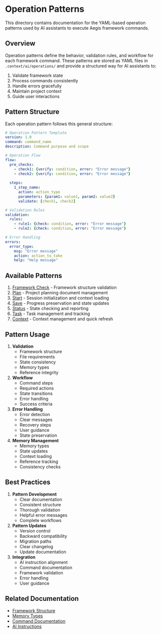 # Operation Patterns

This directory contains documentation for the YAML-based operation patterns used by AI assistants to execute Aegis framework commands.

## Overview

Operation patterns define the behavior, validation rules, and workflow for each framework command. These patterns are stored as YAML files in `.context/ai/operations/` and provide a structured way for AI assistants to:

1. Validate framework state
2. Process commands consistently
3. Handle errors gracefully
4. Maintain project context
5. Guide user interactions

## Pattern Structure

Each operation pattern follows this general structure:

```yaml
# Operation Pattern Template
version: 1.0
command: command_name
description: Command purpose and scope

# Operation Flow
flow:
  pre_checks:
    - check1: {verify: condition, error: "Error message"}
    - check2: {verify: condition, error: "Error message"}
  
  steps:
    1_step_name:
      action: action_type
      parameters: {param1: value1, param2: value2}
      validate: [check1, check2]

# Validation Rules
validation:
  rules:
    - rule1: {check: condition, error: "Error message"}
    - rule2: {check: condition, error: "Error message"}

# Error Handling
errors:
  error_type:
    msg: "Error message"
    action: action_to_take
    help: "Help message"
```

## Available Patterns

1. [Framework Check](framework_check.md) - Framework structure validation
2. [Plan](plan.md) - Project planning document management
3. [Start](start.md) - Session initialization and context loading
4. [Save](save.md) - Progress preservation and state updates
5. [Status](status.md) - State checking and reporting
6. [Task](task.md) - Task management and tracking
7. [Context](context.md) - Context management and quick refresh

## Pattern Usage

1. **Validation**
   * Framework structure
   * File requirements
   * State consistency
   * Memory types
   * Reference integrity
2. **Workflow**
   * Command steps
   * Required actions
   * State transitions
   * Error handling
   * Success criteria
3. **Error Handling**
   * Error detection
   * Clear messages
   * Recovery steps
   * User guidance
   * State preservation
4. **Memory Management**
   * Memory types
   * State updates
   * Context loading
   * Reference tracking
   * Consistency checks

## Best Practices

1. **Pattern Development**
   * Clear documentation
   * Consistent structure
   * Thorough validation
   * Helpful error messages
   * Complete workflows
2. **Pattern Updates**
   * Version control
   * Backward compatibility
   * Migration paths
   * Clear changelog
   * Update documentation
3. **Integration**
   * AI instruction alignment
   * Command documentation
   * Framework validation
   * Error handling
   * User guidance

## Related Documentation

* [Framework Structure](../structure.md)
* [Memory Types](../framework/memory.md)
* [Command Documentation](../commands/)
* [AI Instructions](../framework/ai_instructions.md)
